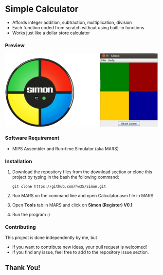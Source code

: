 # Simple Calculator
* Affords integer addition, subtraction, multiplication, division
* Each function coded from scratch without using built-in functions
* Works just like a dollar store calculator

### Preview
![Simon - screenshot](mars4_5/images/simon_ss.png)

### Software Requirement
* MIPS Assembler and Run-time Simulator (aka MARS)

### Installation

1. Download the repository files from the download section or clone this project by typing in the bash the following command:

       git clone https://github.com/hw35/Simon.git
3. Run MARS on the command line and open Calculator.asm file in MARS.
4. Open **Tools** tab in MARS and click on **Simon (Register) V0.1**
5. Run the program :)

### Contributing
This project is done independently by me, but
* If you want to contribute new ideas, your pull request is welcomed!
* If you find any issue, feel free to add to the repository issue section.

## Thank You!
